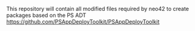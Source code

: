 This repository will contain all modified files required by neo42 to create packages based on the PS ADT
https://github.com/PSAppDeployToolkit/PSAppDeployToolkit